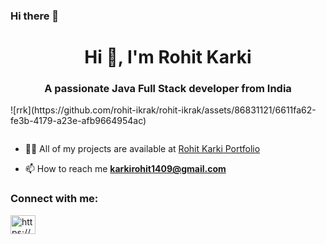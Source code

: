 ### Hi there 👋

<h1 align="center">Hi 👋, I'm Rohit Karki</h1>
<h3 align="center">A passionate Java Full Stack developer from India</h3>
![rrk](https://github.com/rohit-ikrak/rohit-ikrak/assets/86831121/6611fa62-fe3b-4179-a23e-afb9664954ac)


<p align="left"> <img src="https://drive.google.com/file/d/18iWva308v-s4GTWUWunwOg6xqY6Q4J69/view?usp=sharing" alt="" /> </p>

- 👨‍💻 All of my projects are available at [Rohit Karki Portfolio](https://xyz.app/)

- 📫 How to reach me **karkirohit1409@gmail.com**

<h3 align="left">Connect with me:</h3>
<p align="left">
<a href="https://www.linkedin.com/in/rohit-karki/" target="blank"><img align="center" src="https://raw.githubusercontent.com/rahuldkjain/github-profile-readme-generator/master/src/images/icons/Social/linked-in-alt.svg" alt="https://www.linkedin.com/in/rohit-karki/" height="30" width="40" /></a>
</p>
